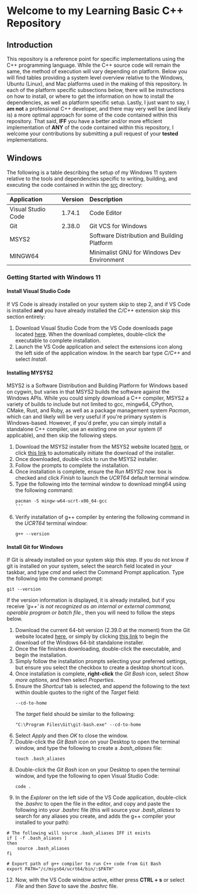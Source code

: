 # Welcome to my Learning Basic C++ Repository

## Introduction

This repository is a reference point for specific implementations using the C++ programming language. While the C++ source code will remain the same, the method of execution will vary depending on platform. Below you will find tables providing a system level overview relative to the Windows, Ubuntu (Linux), and Mac platforms used in the making of this repository. In each of the platform specific subsections below, there will be instructions on how to install, or where to get the information on how to install the dependencies, as well as platform specific setup. Lastly, I just want to say, I **am not** a professional C++ developer, and there may very well be (and likely is) a more optimal approach for some of the code contained within this repository. That said, **IFF** you have a better and/or more efficient implementation of **ANY** of the code contained within this repository, I welcome your contributions by submitting a pull request of your **tested** implementations.

## Windows

The following is a table describing the setup of my Windows 11 system relative to the tools and dependencies specific to writing, building, and executing the code contained in within the [src](src/) directory:

| Application | Version | Description |
| :--- | :--- | :--- |
| Visual Studio Code | 1.74.1  | Code Editor |
| Git | 2.38.0  | Git VCS for Windows |
| MSYS2 | | Software Distribution and Building Platform |
| MINGW64 | | Minimalist GNU for Windows Dev Environment |


### Getting Started with Windows 11

#### Install Visual Studio Code

If VS Code is already installed on your system skip to step 2, and if VS Code is installed **and** you have already installed the *C/C++* extension skip this section entirely:

1. Download Visual Studio Code from the VS Code downloads page located [here](https://code.visualstudio.com/download). When the download completes, double-click the executable to complete installation.
2. Launch the VS Code application and select the extensions icon along the left side of the application window. In the search bar type *C/C++* and select *Install*.

#### Installing MYSYS2

MSYS2 is a Software Distribution and Building Platform for Windows based on cygwin, but varies in that MSYS2 builds the software against the Windows APIs. While you could simply download a C++ compiler, MSYS2 a variety of builds to include but not limited to gcc, mingw64, CPython, CMake, Rust, and Ruby, as well as a package management system *Pacman*, which can and likely will be very useful if you're primary system is Windows-based. However, if you'd prefer, you can simply install a standalone C++ compiler, use an existing one on your system (if applicable), and then skip the following steps. 

1. Download the MSYS2 installer from the MSYS2 website located [here](https://www.msys2.org/), or click [this link](https://github.com/msys2/msys2-installer/releases/download/2022-12-16/msys2-x86_64-20221216.exe) to automatically initiate the download of the installer.
2. Once downloaded, double-click to run the MSYS2 installer.
3. Follow the prompts to complete the installation.
4. Once installation is complete, ensure the *Run MSYS2 now.* box is checked and click *Finish* to launch the *UCRT64* default terminal window.
5. Type the following into the terminal window to download ming64 using the following command:
   ```
   pacman -S mingw-w64-ucrt-x86_64-gcc
   '''
6. Verify installation of g++ compiler by entering the following command in the *UCRT64* terminal window:
   ```
   g++ --version
   ```
   
#### Install Git for Windows

If Git is already installed on your system skip this step. If you do not know if git is installed on your system, select the search field located in your taskbar, and type *cmd* and select the Command Prompt application. Type the following into the command prompt:
```
git --version
```
If the version information is displayed, it is already installed, but if you receive *'g++' is not recognized as an internal or external command, operable program or batch file.*, then you will need to follow the steps below. 

1. Download the current 64-bit version (2.39.0 at the moment) from the Git website located [here](https://git-scm.com/download/win), or simply by clicking [this link](https://github.com/git-for-windows/git/releases/download/v2.39.0.windows.1/Git-2.39.0-64-bit.exe) to begin the download of the Windows 64-bit standalone installer.
2. Once the file finishes downloading, double-click the executable, and begin the installation. 
3. Simply follow the installation prompts selecting your preferred settings, but ensure you select the checkbox to create a desktop shortcut icon.
4. Once installation is complete, **right-click** the *Git Bash* icon, select *Show more options*, and then select *Properties*.
5. Ensure the *Shortcut* tab is selected, and append the following to the text within double quotes to the right of the *Target* field:
   ```
   --cd-to-home
   ```
   The *target* field should be similar to the following:
   ```
   "C:\Program Files\Git\git-bash.exe" --cd-to-home
   ```
7. Select *Apply* and then *OK* to close the window.
8. Double-click the *Git Bash* icon on your Desktop to open the terminal window, and type the following to create a *.bash_aliases* file:
   ```
   touch .bash_aliases
   ```
9. Double-click the *Git Bash* icon on your Desktop to open the terminal window, and type the following to open Visual Studio Code:
   ```
   code .
   ```
11. In the *Explorer* on the left side of the VS Code application, double-click the *.bashrc* to open the file in the editor, and copy and paste the following into your *.bashrc* file (this will source your *.bash_aliases* to search for any aliases you create, and adds the g++ compiler your installed to your path):
   ```
   # The following will source .bash_aliases IFF it exists
   if [ -f .bash_aliases ]
   then
       source .bash_aliases
   fi

   # Export path of g++ compiler to run C++ code from Git Bash
   export PATH="/c/msys64/ucrt64/bin/:$PATH"
   ```
12. Now, with the VS Code window active, either press **CTRL + s** or select *File* and then *Save* to save the *.bashrc* file. 
